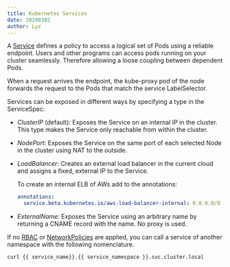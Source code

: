 ```yaml
---
title: Kubernetes Services
date: 20200302
author: Lyz
---
```


A [Service](https://kubernetes.io/docs/concepts/services-networking/service/)
defines a policy to access a logical set of Pods using a reliable endpoint.
Users and other programs can access pods running on your cluster seamlessly.
Therefore allowing a loose coupling between dependent Pods.

When a request arrives the endpoint, the kube-proxy pod of the node forwards the
request to the Pods that match the service LabelSelector.

Services can be exposed in different ways by specifying a type in the
ServiceSpec:

* *ClusterIP* (default): Exposes the Service on an internal IP in the cluster.
  This type makes the Service only reachable from within the cluster.

* *NodePort*: Exposes the Service on the same port of each selected Node in the
  cluster using NAT to the outside.

* *LoadBalancer*: Creates an external load balancer in the current cloud
  and assigns a fixed, external IP to the Service.

    To create an internal ELB of AWs add to the annotations:
    ```yaml
    annotations:
      service.beta.kubernetes.io/aws-load-balancer-internal: 0.0.0.0/0
    ```

* *ExternalName*: Exposes the Service using an arbitrary name by returning
  a CNAME record with the name. No proxy is used.

If no [RBAC](#rbac) or [NetworkPolicies](kubernetes_networking.md) are applied,
you can call a service of another namespace with the following nomenclature.

```bash
curl {{ service_name}}.{{ service_namespace }}.svc.cluster.local
```

